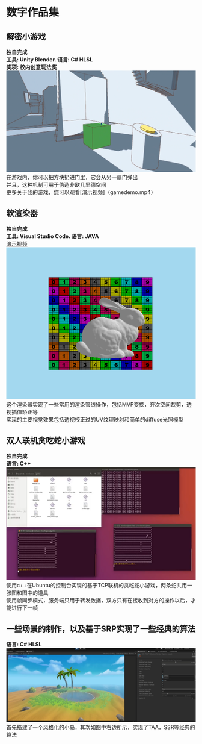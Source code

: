 # 数字作品集
## 解密小游戏
**独自完成**<br>
**工具: Unity Blender. 语言: C# HLSL**<br>
**奖项: 校内创意玩法奖**<br>
![image](game.png)<br>
在游戏内，你可以把方块扔进门里，它会从另一扇门弹出<br>
并且，这种机制可用于伪造非欧几里德空间<br>
更多关于我的游戏，您可以观看[演示视频]（gamedemo.mp4）<br>
## 软渲染器
**独自完成**<br>
**工具: Visual Studio Code. 语言: JAVA**<br>
[演示视频](softRender1.mp4)<br>
![image](pic1.png)<br>
这个渲染器实现了一些常用的渲染管线操作，包括MVP变换，齐次空间裁剪，透视插值矫正等<br>
实现的主要视觉效果包括透视校正过的UV纹理映射和简单的diffuse光照模型<br>
## 双人联机贪吃蛇小游戏
**独自完成**<br>
**语言: C++**<br>
![image](snake.png)<br>
使用c++在Ubuntu的控制台实现的基于TCP联机的贪吃蛇小游戏，两条蛇共用一张图和图中的道具<br>
使用帧同步模式，服务端只用于转发数据，双方只有在接收到对方的操作以后，才能进行下一帧 <br>
## 一些场景的制作，以及基于SRP实现了一些经典的算法
**语言: C# HLSL**<br>
![image](UnityScene.png)<br>
首先搭建了一个风格化的小岛，其次如图中右边所示，实现了TAA，SSR等经典的算法



